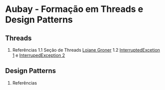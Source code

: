 # Aubay - Formação em Threads e Design Patterns
## Threads
1. Referências
1.1 Seção de Threads [Loiane Groner](https://www.youtube.com/watch?v=v5l30QMKv6c&t=5s)
1.2 [InterruptedExcetion 1](https://www.javaspecialists.eu/archive/Issue056.html) e [InterrupedException 2](https://www.ibm.com/developerworks/java/library/j-jtp05236/index.html)

## Design Patterns
1. Referências